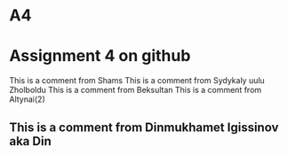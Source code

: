 # A4
# Assignment 4 on github
This is a comment from Shams
This is a comment from Sydykaly uulu Zholboldu
This is a comment from Beksultan
This is a comment from Altynai(2)
## This is a comment from Dinmukhamet Igissinov aka Din
